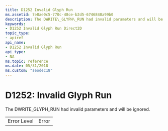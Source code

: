 ```yaml
---
title: D1252 Invalid Glyph Run
ms.assetid: 7e8ae0c5-770c-48ce-b2d5-6746840a99b0
description: The DWRITE\_GLYPH\_RUN had invalid parameters and will be ignored.
keywords:
- D1252 Invalid Glyph Run Direct2D
topic_type:
- apiref
api_name:
- D1252 Invalid Glyph Run
api_type:
- NA
ms.topic: reference
ms.date: 05/31/2018
ms.custom: "seodec18"
---
```


# D1252: Invalid Glyph Run

The DWRITE\_GLYPH\_RUN had invalid parameters and will be ignored.



|             |       |
|-------------|-------|
| Error Level | Error |



 

 

 




